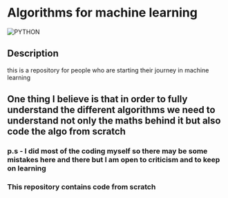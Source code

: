 # Algorithms for machine learning 

![PYTHON](https://github.com/dame-cell/100daysofml/assets/122996026/295df7c7-387e-4d0a-8d09-d383ebda0323)

## Description 
this is a repository for people who are starting  their journey in machine learning 

## One thing   I believe is that in order to fully understand the different algorithms we need to understand not only the maths behind it but also code the algo from scratch  

### p.s -  I did most of the coding myself so there may be some mistakes here and there but I am open to criticism  and to keep on learning 

### This repository contains code from scratch  
